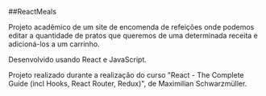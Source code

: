 ##ReactMeals

Projeto acadêmico de um site de encomenda de refeições onde podemos editar a quantidade de pratos que queremos de uma determinada receita e adicioná-los a um carrinho.

Desenvolvido usando React e JavaScript.

Projeto realizado durante a realização do curso "React - The Complete Guide (incl Hooks, React Router, Redux)", de Maximilian Schwarzmüller.

